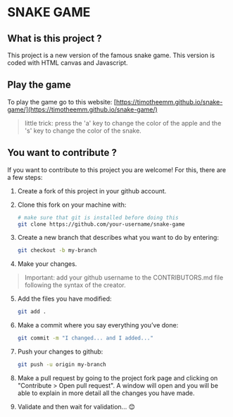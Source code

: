 # SNAKE GAME

## What is this project ?

This project is a new version of the famous snake game. This version is coded with HTML canvas and Javascript.

## Play the game

To play the game go to this website: [https://timotheemm.github.io/snake-game/](https://timotheemm.github.io/snake-game/)

> little trick: press the 'a' key to change the color of the apple and the 's' key to change the color of the snake.

## You want to contribute ?

If you want to contribute to this project you are welcome! For this, there are a few steps:

1. Create a fork of this project in your github account.
2. Clone this fork on your machine with:

    ```sh
    # make sure that git is installed before doing this
    git clone https://github.com/your-username/snake-game
    ```

3. Create a new branch that describes what you want to do by entering:

    ```sh
    git checkout -b my-branch
    ```

4. Make your changes.

> Important: add your github username to the CONTRIBUTORS.md file following the syntax of the creator.

5. Add the files you have modified:

    ```sh
    git add .
    ```

6. Make a commit where you say everything you’ve done:

    ```sh
    git commit -m "I changed... and I added..."
    ```

7. Push your changes to github:

    ```sh
    git push -u origin my-branch
    ```

8. Make a pull request by going to the project fork page and clicking on "Contribute > Open pull request". A window will open and you will be able to explain in more detail all the changes you have made.

9. Validate and then wait for validation... :blush:
